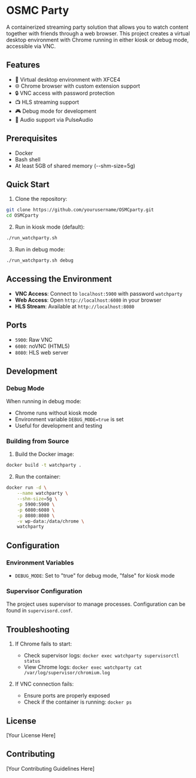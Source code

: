 # OSMC Party

A containerized streaming party solution that allows you to watch content together with friends through a web browser. This project creates a virtual desktop environment with Chrome running in either kiosk or debug mode, accessible via VNC.

## Features

- 🎥 Virtual desktop environment with XFCE4
- 🌐 Chrome browser with custom extension support
- 🔒 VNC access with password protection
- 📺 HLS streaming support
- 🎮 Debug mode for development
- 🎵 Audio support via PulseAudio

## Prerequisites

- Docker
- Bash shell
- At least 5GB of shared memory (--shm-size=5g)

## Quick Start

1. Clone the repository:
```bash
git clone https://github.com/yourusername/OSMCparty.git
cd OSMCparty
```

2. Run in kiosk mode (default):
```bash
./run_watchparty.sh
```

3. Run in debug mode:
```bash
./run_watchparty.sh debug
```

## Accessing the Environment

- **VNC Access**: Connect to `localhost:5900` with password `watchparty`
- **Web Access**: Open `http://localhost:6080` in your browser
- **HLS Stream**: Available at `http://localhost:8080`

## Ports

- `5900`: Raw VNC
- `6080`: noVNC (HTML5)
- `8080`: HLS web server

## Development

### Debug Mode

When running in debug mode:
- Chrome runs without kiosk mode
- Environment variable `DEBUG_MODE=true` is set
- Useful for development and testing

### Building from Source

1. Build the Docker image:
```bash
docker build -t watchparty .
```

2. Run the container:
```bash
docker run -d \
    --name watchparty \
    --shm-size=5g \
    -p 5900:5900 \
    -p 6080:6080 \
    -p 8080:8080 \
    -v wp-data:/data/chrome \
    watchparty
```

## Configuration

### Environment Variables

- `DEBUG_MODE`: Set to "true" for debug mode, "false" for kiosk mode

### Supervisor Configuration

The project uses supervisor to manage processes. Configuration can be found in `supervisord.conf`.

## Troubleshooting

1. If Chrome fails to start:
   - Check supervisor logs: `docker exec watchparty supervisorctl status`
   - View Chrome logs: `docker exec watchparty cat /var/log/supervisor/chromium.log`

2. If VNC connection fails:
   - Ensure ports are properly exposed
   - Check if the container is running: `docker ps`

## License

[Your License Here]

## Contributing

[Your Contributing Guidelines Here]
